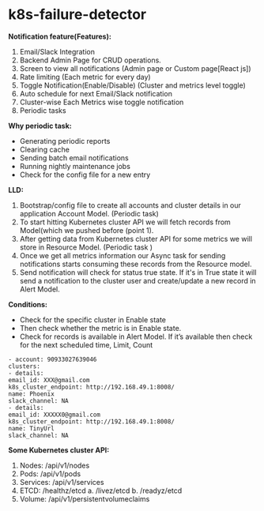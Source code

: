 # k8s-failure-detector
**Notification feature(Features):**
1. Email/Slack Integration
2. Backend Admin Page for CRUD operations.
3. Screen to view all notifications (Admin page or Custom page[React js])
4. Rate limiting (Each metric for every day)
5. Toggle Notification(Enable/Disable) (Cluster and metrics level toggle)
6. Auto schedule for next Email/Slack notification
7. Cluster-wise Each Metrics wise toggle notification
8. Periodic tasks

**Why periodic task:**
* Generating periodic reports
* Clearing cache
* Sending batch email notifications
* Running nightly maintenance jobs
* Check for the config file for a new entry

**LLD:**
1. Bootstrap/config file to create all accounts and cluster details in our application Account
Model. (Periodic task)
2. To start hitting Kubernetes cluster API we will fetch records from Model(which we pushed
before (point 1).
3. After getting data from Kubernetes cluster API for some metrics we will store in
Resource Model. (Periodic task )
4. Once we get all metrics information our Async task for sending notifications starts
consuming these records from the Resource model.
5. Send notification will check for status true state. If it's in True state it will send a
notification to the cluster user and create/update a new record in Alert Model.

**Conditions:**
* Check for the specific cluster in Enable state
* Then check whether the metric is in Enable state.
* Check for records is available in Alert Model. If it’s available then check for the next scheduled time, Limit, Count

```Yml Config yaml file:
- account: 90933027639046
clusters:
- details:
email_id: XXX@gmail.com
k8s_cluster_endpoint: http://192.168.49.1:8008/
name: Phoenix
slack_channel: NA
- details:
email_id: XXXXX0@gmail.com
k8s_cluster_endpoint: http://192.168.49.1:8008/
name: TinyUrl
slack_channel: NA
```
**Some Kubernetes cluster API:**
1. Nodes: /api/v1/nodes
2. Pods: /api/v1/pods
3. Services: /api/v1/services
4. ETCD: /healthz/etcd
a. /livez/etcd
b. /readyz/etcd
5. Volume: /api/v1/persistentvolumeclaims
